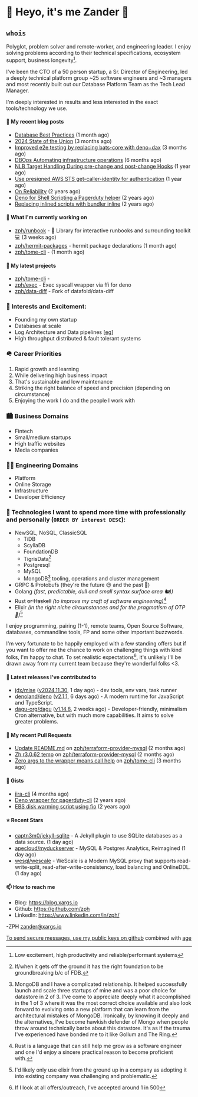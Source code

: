 # 👋 Heyo, it's me Zander 👋

## `whois`
Polyglot, problem solver and remote-worker, and engineering leader.  I enjoy solving problems according to their technical specifications, ecosystem support, business longevity[^1].

I've been the CTO of a 50 person startup, a Sr. Director of Engineering, led a deeply technical
platform group ~25 software engineers and ~3 managers and most recently built out our
Database Platform Team as the Tech Lead Manager.

I'm deeply interested in results and less interested in the exact tools/technology we use.

#### 📜 My recent blog posts

- [Database Best Practices](https://blog.xargs.io/post/2024-10-24-database-reliability-and-best-practices/) (1 month ago)
- [2024 State of the Union](https://blog.xargs.io/post/2024-08-06-2024-state-of-the-union/) (3 months ago)
- [Improved e2e testing by replacing bats-core with deno&#43;dax](https://blog.xargs.io/post/2024-08-06-improved-e2e-testing-by-replacing-bats-core-with-deno-dax/) (3 months ago)
- [DBOps Automating infrastructure operations](https://blog.xargs.io/post/2024-05-04-dbops-automating-infrastructure-operations/) (6 months ago)
- [NLB Target Handling During pre-change and post-change Hooks](https://blog.xargs.io/post/2023-07-22-nlb-target-handling-during-pre-change-and-post-change-hooks/) (1 year ago)
- [Use presigned AWS STS get-caller-identity for authentication](https://blog.xargs.io/post/2023-07-01-use-presigned-aws-sts-get-caller-identity-for-authentication/) (1 year ago)
- [On Reliability](https://blog.xargs.io/post/2023-05-10-on-reliability/) (2 years ago)
- [Deno for Shell Scripting a Pagerduty helper](https://blog.xargs.io/post/2023-04-12-deno-for-shell-scripting-a-pagerduty-helper/) (2 years ago)
- [Replacing inlined scripts with bundler inline](https://blog.xargs.io/post/2023-04-07-replacing-inlined-scripts-with-bundler-inline/) (2 years ago)

#### 👷 What I'm currently working on

- [zph/runbook](https://github.com/zph/runbook) - 📖 Library for interactive runbooks and surrounding toolkit 💻 (3 weeks ago)
- [zph/hermit-packages](https://github.com/zph/hermit-packages) - hermit package declarations (1 month ago)
- [zph/tome-cli](https://github.com/zph/tome-cli) -  (1 month ago)

#### 🌱 My latest projects

- [zph/tome-cli](https://github.com/zph/tome-cli) - 
- [zph/exec](https://github.com/zph/exec) - Exec syscall wrapper via ffi for deno
- [zph/data-diff](https://github.com/zph/data-diff) - Fork of datafold/data-diff

### 📖 Interests and Excitement:
* Founding my own startup
* Databases at scale
* Log Architecture and Data pipelines [[eg](https://engineering.linkedin.com/distributed-systems/log-what-every-software-engineer-should-know-about-real-time-datas-unifying)]
* High throughput distributed & fault tolerant systems

### 🪖 Career Priorities
1. Rapid growth and learning
2. While delivering high business impact
3. That's sustainable and low maintenance
4. Striking the right balance of speed and precision (depending on circumstance)
5. Enjoying the work I do and the people I work with

### 🏙 Business Domains
* Fintech
* Small/medium startups
* High traffic websites
* Media companies

### 👨‍💻 Engineering Domains
* Platform
* Online Storage
* Infrastructure
* Developer Efficiency

### 🏫 Technologies I want to spend more time with professionally and personally (`ORDER BY interest DESC`):

* NewSQL, NoSQL, ClassicSQL
	* TiDB
	* ScyllaDB
	* FoundationDB
	* TigrisData[^tigris]
	* Postgresql
	* MySQL
  * MongoDB[^love-hate] tooling, operations and cluster management
* GRPC & Protobufs (they're the future 😍 and the past 🤔)
* Golang *(fast, predictable, dull and small syntax surface area 🐿️))*
* Rust ~~or Haskell~~ *(to improve my craft of software engineering)*[^rust]
* Elixir *(in the right niche circumstances and for the pragmatism of  OTP 🔮)*[^elixir]

I enjoy programming, pairing (1-1), remote teams, Open Source Software, databases, commandline tools, FP and some other important buzzwords.

I'm very fortunate to be happily employed with a few standing offers but if you want to offer me the chance to work on challenging things with kind folks, I'm happy to chat. To set realistic expectations[^hiring-odds], it's unlikely I'll be drawn away from my current team because they're wonderful folks &lt;3.

#### 🔭 Latest releases I've contributed to

- [jdx/mise](https://github.com/jdx/mise) ([v2024.11.30](https://github.com/jdx/mise/releases/tag/v2024.11.30), 1 day ago) - dev tools, env vars, task runner
- [denoland/deno](https://github.com/denoland/deno) ([v2.1.1](https://github.com/denoland/deno/releases/tag/v2.1.1), 6 days ago) - A modern runtime for JavaScript and TypeScript.
- [dagu-org/dagu](https://github.com/dagu-org/dagu) ([v1.14.8](https://github.com/dagu-org/dagu/releases/tag/v1.14.8), 2 weeks ago) - Developer-friendly, minimalism Cron alternative, but with much more capabilities. It aims to solve greater problems.

#### 🔨 My recent Pull Requests

- [Update README.md](https://github.com/zph/terraform-provider-mysql/pull/9) on [zph/terraform-provider-mysql](https://github.com/zph/terraform-provider-mysql) (2 months ago)
- [Zh r3.0.62 temp](https://github.com/zph/terraform-provider-mysql/pull/8) on [zph/terraform-provider-mysql](https://github.com/zph/terraform-provider-mysql) (2 months ago)
- [Zero args to the wrapper means call help](https://github.com/zph/tome-cli/pull/11) on [zph/tome-cli](https://github.com/zph/tome-cli) (3 months ago)

#### 📓 Gists

- [jira-cli](https://gist.github.com/917d1ca2ac2becd15375ce8caf89563a) (4 months ago)
- [Deno wrapper for pagerduty-cli](https://gist.github.com/790e9259a9afa4ab7741a493994d8fa8) (2 years ago)
- [EBS disk warming script using fio](https://gist.github.com/5935caeeebc001e2af38f087da19d5af) (2 years ago)

#### ⭐ Recent Stars

- [captn3m0/jekyll-sqlite](https://github.com/captn3m0/jekyll-sqlite) - A Jekyll plugin to use SQLite databases as a data source. (1 day ago)
- [apecloud/myduckserver](https://github.com/apecloud/myduckserver) - MySQL &amp; Postgres Analytics, Reimagined (1 day ago)
- [wesql/wescale](https://github.com/wesql/wescale) - WeScale is a Modern MySQL proxy that supports read-write-split, read-after-write-consistency, load balancing and OnlineDDL. (1 day ago)

#### 📫 How to reach me

- Blog: https://blog.xargs.io
- Github: https://github.com/zph
- LinkedIn: https://www.linkedin.com/in/zph/

-ZPH [zander@xargs.io](mailto:zander@xargs.io)

[To send secure messages, use my public keys on github](https://github.com/zph.keys) combined with [age](https://github.com/FiloSottile/age)

[^1]: Low excitement, high productivity and reliable/performant systems
[^confs]: I've stopped attending conferences due to competing life responsibilities and the talks ceasing to introduce as much novel and challenging content for me
[^hiring-odds]: If I look at all offers/outreach, I've accepted around 1 in 500
[^clojure]: It remains a niche language that I really enjoyed as a practitioner but I'd be reluctant to found a company on it
[^elixir]: I'd likely only use elixir from the ground up in a company as adopting it into existing company was challenging and problematic.
[^rust]: Rust is a language that can still help me grow as a software engineer and one I'd enjoy a sincere practical reason to become proficient with.
[^mongodb]: Hundreds of TB cluster on EC2 for v3.x with strict reliability requirements and having to solve hard scaling problems including working around architectural limitations of the db itself by dropping down to reading the db code.
[^tigris]: If/when it gets off the ground it has the right foundation to be groundbreaking b/c of FDB.
[^love-hate]: MongoDB and I have a complicated relationship. It helped successfully launch and scale three startups of mine and was a poor choice for datastore in 2 of 3. I've come to appreciate deeply what it accomplished in the 1 of 3 where it was the most correct choice available and also look forward to evolving onto a new platform that can learn from the architectural mistakes of MongoDB. Ironically, by knowing it deeply and the alternatives, I've become hawkish defender of Mongo when people throw around technically barbs about this datastore. It's as if the trauma I've experienced have bonded me to it like Gollum and The Ring.



